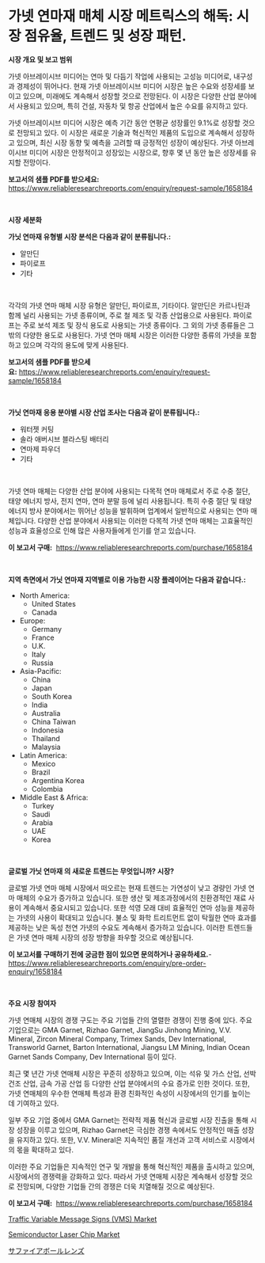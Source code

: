 <p><h1>가넷 연마재 매체 시장 메트릭스의 해독: 시장 점유율, 트렌드 및 성장 패턴.</h1></p><p><strong>시장 개요 및 보고 범위</strong></p>
<p><p>가넷 아브레이시브 미디어는 연마 및 다듬기 작업에 사용되는 고성능 미디어로, 내구성과 경제성이 뛰어나다. 현재 가넷 아브레이시브 미디어 시장은 높은 수요와 성장세를 보이고 있으며, 미래에도 계속해서 성장할 것으로 전망된다. 이 시장은 다양한 산업 분야에서 사용되고 있으며, 특히 건설, 자동차 및 항공 산업에서 높은 수요를 유지하고 있다.</p><p>가넷 아브레이시브 미디어 시장은 예측 기간 동안 연평균 성장률인 9.1%로 성장할 것으로 전망되고 있다. 이 시장은 새로운 기술과 혁신적인 제품의 도입으로 계속해서 성장하고 있으며, 최신 시장 동향 및 예측을 고려할 때 긍정적인 성장이 예상된다. 가넷 아브레이시브 미디어 시장은 안정적이고 성장있는 시장으로, 향후 몇 년 동안 높은 성장세를 유지할 전망이다.</p></p>
<p><strong>보고서의 샘플 PDF를 받으세요:</strong> <a href="https://www.reliableresearchreports.com/enquiry/request-sample/1658184">https://www.reliableresearchreports.com/enquiry/request-sample/1658184</a></p>
<p>&nbsp;</p>
<p><strong>시장 세분화</strong></p>
<p><strong>가닛 연마재 유형별 시장 분석은 다음과 같이 분류됩니다.:</strong></p>
<p><ul><li>알만딘</li><li>파이로프</li><li>기타</li></ul></p>
<p>&nbsp;</p>
<p><p>각각의 가넷 연마 매체 시장 유형은 알만딘, 파이로프, 기타이다. 알만딘은 카르나틴과 함께 널리 사용되는 가넷 종류이며, 주로 철 제조 및 각종 산업용으로 사용된다. 파이로프는 주로 보석 제조 및 장식 용도로 사용되는 가넷 종류이다. 그 외의 가넷 종류들은 그 밖의 다양한 용도로 사용된다. 가넷 연마 매체 시장은 이러한 다양한 종류의 가넷을 포함하고 있으며 각각의 용도에 맞게 사용된다.</p></p>
<p><strong>보고서의 샘플 PDF를 받으세요:</strong>&nbsp;<a href="https://www.reliableresearchreports.com/enquiry/request-sample/1658184">https://www.reliableresearchreports.com/enquiry/request-sample/1658184</a></p>
<p>&nbsp;</p>
<p><strong> 가닛 연마재 응용 분야별 시장 산업 조사는 다음과 같이 분류됩니다.:</strong></p>
<p><ul><li>워터젯 커팅</li><li>솔라 애버시브 블라스팅 배터리</li><li>연마제 파우더</li><li>기타</li></ul></p>
<p>&nbsp;</p>
<p><p>가넷 연마 매체는 다양한 산업 분야에 사용되는 다목적 연마 매체로서 주로 수중 절단, 태양 에너지 방사, 전지 연마, 연마 분말 등에 널리 사용됩니다. 특히 수중 절단 및 태양 에너지 방사 분야에서는 뛰어난 성능을 발휘하며 업계에서 일반적으로 사용되는 연마 매체입니다. 다양한 산업 분야에서 사용되는 이러한 다목적 가넷 연마 매체는 고효율적인 성능과 효율성으로 인해 많은 사용자들에게 인기를 얻고 있습니다.</p></p>
<p><strong>이 보고서 구매:</strong>&nbsp; <a href="https://www.reliableresearchreports.com/purchase/1658184">https://www.reliableresearchreports.com/purchase/1658184</a></p>
<p>&nbsp;</p>
<p><strong>지역 측면에서 가닛 연마재 지역별로 이용 가능한 시장 플레이어는 다음과 같습니다.:</strong></p>
<p><ul>
    <li>
        North America:
        <ul>
            <li>United States</li>
            <li>Canada</li>
        </ul>
    </li>
    <li>
        Europe:
        <ul>
            <li>Germany</li>
            <li>France</li>
            <li>U.K.</li>
            <li>Italy</li>
            <li>Russia</li>
        </ul>
    </li>
    <li>
        Asia-Pacific:
        <ul>
            <li>China</li>
            <li>Japan</li>
            <li>South Korea</li>
            <li>India</li>
            <li>Australia</li>
            <li>China Taiwan</li>
            <li>Indonesia</li>
            <li>Thailand</li>
            <li>Malaysia</li>
        </ul>
    </li>
    <li>
        Latin America:
        <ul>
            <li>Mexico</li>
            <li>Brazil</li>
            <li>Argentina Korea</li>
            <li>Colombia</li>
        </ul>
    </li>
    <li>
        Middle East & Africa:
        <ul>
            <li>Turkey</li>
            <li>Saudi</li>
            <li>Arabia</li>
            <li>UAE</li>
            <li>Korea</li>
        </ul>
    </li>
    </ul></p>
<p>&nbsp;</p>
<p><strong>글로벌 가닛 연마재 의 새로운 트렌드는 무엇입니까? 시장?</strong></p>
<p><p>글로벌 가넷 연마 매체 시장에서 떠오르는 현재 트렌드는 가연성이 낮고 경량인 가넷 연마 매체의 수요가 증가하고 있습니다. 또한 생산 및 제조과정에서의 친환경적인 재료 사용이 계속해서 중요시되고 있습니다. 또한 석영 모래 대비 효율적인 연마 성능을 제공하는 가넷의 사용이 확대되고 있습니다. 불소 및 화학 트리트먼트 없이 탁월한 연마 효과를 제공하는 낮은 독성 천연 가넷의 수요도 계속해서 증가하고 있습니다. 이러한 트렌드들은 가넷 연마 매체 시장의 성장 방향을 좌우할 것으로 예상됩니다.</p></p>
<p><strong>이 보고서를 구매하기 전에 궁금한 점이 있으면 문의하거나 공유하세요.</strong>- <a href="https://www.reliableresearchreports.com/enquiry/pre-order-enquiry/1658184">https://www.reliableresearchreports.com/enquiry/pre-order-enquiry/1658184</a></p>
<p>&nbsp;</p>
<p><strong>주요 시장 참여자</strong></p>
<p><p>가넷 연매체 시장의 경쟁 구도는 주요 기업들 간의 열렬한 경쟁이 진행 중에 있다. 주요 기업으로는 GMA Garnet, Rizhao Garnet, JiangSu Jinhong Mining, V.V. Mineral, Zircon Mineral Company, Trimex Sands, Dev International, Transworld Garnet, Barton International, Jiangsu LM Mining, Indian Ocean Garnet Sands Company, Dev International 등이 있다.</p><p>최근 몇 년간 가넷 연매체 시장은 꾸준히 성장하고 있으며, 이는 석유 및 가스 산업, 선박 건조 산업, 금속 가공 산업 등 다양한 산업 분야에서의 수요 증가로 인한 것이다. 또한, 가넷 연매체의 우수한 연매체 특성과 환경 친화적인 속성이 시장에서의 인기를 높이는 데 기여하고 있다.</p><p>일부 주요 기업 중에서 GMA Garnet는 전략적 제품 혁신과 글로벌 시장 진출을 통해 시장 성장을 이루고 있으며, Rizhao Garnet은 극심한 경쟁 속에서도 안정적인 매출 성장을 유지하고 있다. 또한, V.V. Mineral은 지속적인 품질 개선과 고객 서비스로 시장에서의 몫을 확대하고 있다.</p><p>이러한 주요 기업들은 지속적인 연구 및 개발을 통해 혁신적인 제품을 출시하고 있으며, 시장에서의 경쟁력을 강화하고 있다. 따라서 가넷 연매체 시장은 계속해서 성장할 것으로 전망되며, 다양한 기업들 간의 경쟁은 더욱 치열해질 것으로 예상된다.</p></p>
<p><strong>이 보고서 구매:</strong>&nbsp;&nbsp;<a href="https://www.reliableresearchreports.com/purchase/1658184">https://www.reliableresearchreports.com/purchase/1658184</a></p>
<p><p><a href="https://github.com/gamblestampleyjenny50m5sl6/Market-Research-Report-List-2/blob/main/traffic-variable-message-signs-vms-market.md">Traffic Variable Message Signs (VMS) Market</a></p><p><a href="https://github.com/nicholepatriciadoylenwnrjr0/Market-Research-Report-List-1/blob/main/semiconductor-laser-chip-market.md">Semiconductor Laser Chip Market</a></p><p><a href="https://github.com/nemesis2824/Market-Research-Report-List-1/blob/main/197845813252.md">サファイアボールレンズ</a></p></p>
